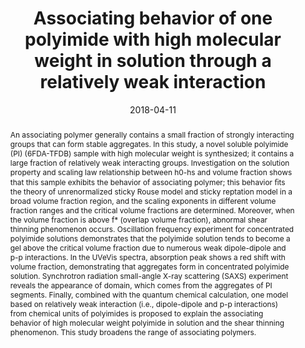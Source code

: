 ---
title: "Associating behavior of one polyimide with high molecular weight in solution through a relatively weak interaction"
authors:
- Ensong Zhang
- Xuemin Dai
- You-Liang Zhu
- Quan Chen
- Zhaoyan Sun
- Xuepeng Qiu
- Xiangling Ji
date: "2018-04-11"
doi: "10.1016/j.polymer.2018.03.008"
publication_types: ["期刊文章"]
publication: "Polymer"
publication_short: "Polymer"
abstract: "<!--more-->
An associating polymer generally contains a small fraction of  strongly interacting groups that can form stable aggregates. In this  study, a novel soluble polyimide (PI) (6FDA-TFDB) sample with high  molecular weight is synthesized; it contains a large fraction of  relatively weak interacting groups. Investigation on the solution  property and scaling law relationship between h0-hs and volume fraction  shows that this sample exhibits the behavior of associating polymer;  this behavior ﬁts the theory of unrenormalized sticky Rouse model and  sticky reptation model in a broad volume fraction region, and the  scaling exponents in different volume fraction ranges and the critical  volume fractions are determined. Moreover, when the volume fraction is  above f* (overlap volume fraction), abnormal shear thinning phenomenon  occurs. Oscillation frequency experiment for concentrated polyimide  solutions demonstrates that the polyimide solution tends to become a gel  above the critical volume fraction due to numerous weak dipole-dipole  and p-p interactions. In the UVeVis spectra, absorption peak shows a red  shift with volume fraction, demonstrating that aggregates form in  concentrated polyimide solution. Synchrotron radiation small-angle X-ray  scattering (SAXS) experiment reveals the appearance of domain, which  comes from the aggregates of PI segments. Finally, combined with the  quantum chemical calculation, one model based on relatively weak  interaction (i.e., dipole-dipole and p-p interactions) from chemical  units of polyimides is proposed to explain the associating behavior of  high molecular weight polyimide in solution and the shear thinning  phenomenon. This study broadens the range of associating polymers."
url_pdf: "https://linkinghub.elsevier.com/retrieve/pii/S0032386118302064"
---